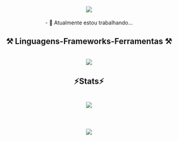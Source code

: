 <h1 align="center">
<img src="https://readme-typing-svg.herokuapp.com/?font=Righteous&size=35&center=true&vCenter=true&width=500&height=70&duration=4000&lines=olá!+👋;+me+chamo+JoãoVitor!;" />
</h1>

<div  align="center" >
  - 🔭 Atualmente estou trabalhando...
  <br>
</div>

<h2 align="center" >⚒️ Linguagens-Frameworks-Ferramentas ⚒️</h2>
<br>
<div align="center" >
  <img src="https://skillicons.dev/icons?i=python,html,css,figma,mysql,php" />
</div>

<h2 align="center" >⚡Stats⚡</h2>
<br>
<div align="center" >
  <picture>
  <source
    srcset="https://github-readme-stats.vercel.app/api?username=joaoifr&show_icons=true&theme=dark"
    media="(prefers-color-scheme: dark)"
  />
  <source
    srcset="https://github-readme-stats.vercel.app/api?username=joaoifr&show_icons=true"
    media="(prefers-color-scheme: light), (prefers-color-scheme: no-preference)"
  />
  <img src="https://github-readme-stats.vercel.app/api?username=artur-debv&show_icons=true" />
</picture>
</div>
<br>
<h1 align="center">
<img src="https://readme-typing-svg.herokuapp.com/?font=Righteous&size=35&center=true&vCenter=true&width=500&height=70&duration=4000&lines=obrigado+pela+atenção!;" />
</h1>
